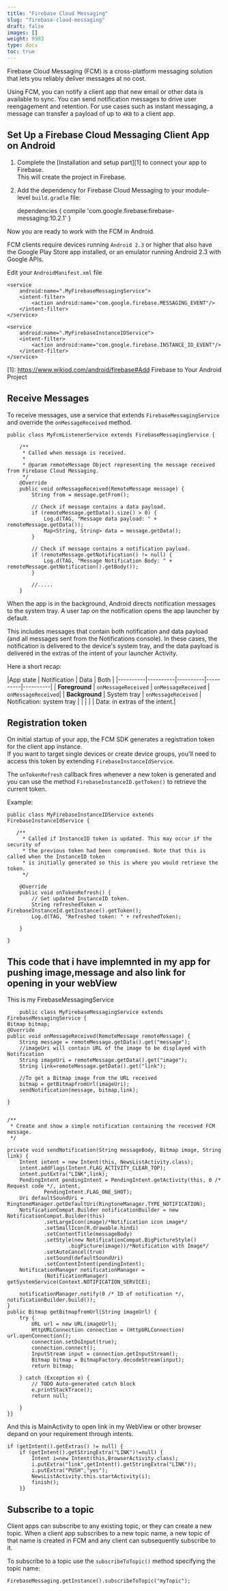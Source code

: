 ```yaml
---
title: "Firebase Cloud Messaging"
slug: "firebase-cloud-messaging"
draft: false
images: []
weight: 9903
type: docs
toc: true
---
```


Firebase Cloud Messaging (FCM) is a cross-platform messaging solution that lets you reliably deliver messages at no cost.


Using FCM, you can notify a client app that new email or other data is available to sync. You can send notification messages to drive user reengagement and retention. For use cases such as instant messaging, a message can transfer a payload of up to `4KB` to a client app.

## Set Up a Firebase Cloud Messaging Client App on Android
1. Complete the [Installation and setup part][1] to connect your app to Firebase.  
This will create the project in Firebase.

2. Add the dependency for Firebase Cloud Messaging to your module-level `build.gradle` file:  



    dependencies {
         compile 'com.google.firebase:firebase-messaging:10.2.1'
    }

Now you are ready to work with the FCM in Android. 

FCM clients require devices running `Android 2.3` or higher that also have the Google Play Store app installed, or an emulator running Android 2.3 with Google APIs.

Edit your `AndroidManifest.xml` file

    <service
        android:name=".MyFirebaseMessagingService">
        <intent-filter>
            <action android:name="com.google.firebase.MESSAGING_EVENT"/>
        </intent-filter>
    </service>
    
    <service
        android:name=".MyFirebaseInstanceIDService">
        <intent-filter>
            <action android:name="com.google.firebase.INSTANCE_ID_EVENT"/>
        </intent-filter>
    </service>

  [1]: https://www.wikiod.com/android/firebase#Add Firebase to Your Android Project

## Receive Messages
To receive messages, use a service that extends `FirebaseMessagingService` and override the `onMessageReceived` method.

    public class MyFcmListenerService extends FirebaseMessagingService {
        
        /**
         * Called when message is received.
         *
         * @param remoteMessage Object representing the message received from Firebase Cloud Messaging.
         */
        @Override
        public void onMessageReceived(RemoteMessage message) {
            String from = message.getFrom();
    
            // Check if message contains a data payload.
            if (remoteMessage.getData().size() > 0) {
                Log.d(TAG, "Message data payload: " + remoteMessage.getData());
                Map<String, String> data = message.getData();
            }
    
            // Check if message contains a notification payload.
            if (remoteMessage.getNotification() != null) {
                Log.d(TAG, "Message Notification Body: " + remoteMessage.getNotification().getBody());
            }
    
            //.....
        }

When the app is in the background, Android directs notification messages to the system tray. A user tap on the notification opens the app launcher by default.

This includes messages that contain both notification and data payload (and all messages sent from the Notifications console). In these cases, the notification is delivered to the device's system tray, and the data payload is delivered in the extras of the intent of your launcher Activity.

Here a short recap:

|App state |   Notification  |  Data |   Both |
|----------|----------|----------|----------|----------|
| **Foreground**  |   `onMessageReceived`  |  `onMessageReceived` |    `onMessageReceived`|
| **Background**  |   System tray  |   `onMessageReceived`  |   Notification: system tray |
| | | | Data: in extras of the intent.| 

## Registration token
On initial startup of your app, the FCM SDK generates a registration token for the client app instance.   
If you want to target single devices or create device groups, you'll need to access this token by extending `FirebaseInstanceIdService`.

The `onTokenRefresh` callback fires whenever a new token is generated and you can use the method `FirebaseInstanceID.getToken()` to retrieve the current token.

Example:


    public class MyFirebaseInstanceIDService extends FirebaseInstanceIdService {
    
       /**
         * Called if InstanceID token is updated. This may occur if the security of
         * the previous token had been compromised. Note that this is called when the InstanceID token
         * is initially generated so this is where you would retrieve the token.
         */
 
        @Override
        public void onTokenRefresh() {
            // Get updated InstanceID token.
            String refreshedToken = FirebaseInstanceId.getInstance().getToken();
            Log.d(TAG, "Refreshed token: " + refreshedToken);
    
        }

    }


## This code that i have implemnted in my app for pushing image,message and also link for opening in your webView
This is my FirebaseMessagingService

        public class MyFirebaseMessagingService extends FirebaseMessagingService { 
    Bitmap bitmap;
    @Override 
    public void onMessageReceived(RemoteMessage remoteMessage) {
        String message = remoteMessage.getData().get("message");
        //imageUri will contain URL of the image to be displayed with Notification 
        String imageUri = remoteMessage.getData().get("image");
        String link=remoteMessage.getData().get("link");
     
        //To get a Bitmap image from the URL received 
        bitmap = getBitmapfromUrl(imageUri);
        sendNotification(message, bitmap,link);
     
    } 
     
     
    /** 
     * Create and show a simple notification containing the received FCM message. 
     */ 
     
    private void sendNotification(String messageBody, Bitmap image, String link) {
        Intent intent = new Intent(this, NewsListActivity.class);
        intent.addFlags(Intent.FLAG_ACTIVITY_CLEAR_TOP);
        intent.putExtra("LINK",link);
        PendingIntent pendingIntent = PendingIntent.getActivity(this, 0 /* Request code */, intent,
                PendingIntent.FLAG_ONE_SHOT);
        Uri defaultSoundUri = RingtoneManager.getDefaultUri(RingtoneManager.TYPE_NOTIFICATION);
        NotificationCompat.Builder notificationBuilder = new NotificationCompat.Builder(this)
                .setLargeIcon(image)/*Notification icon image*/
                .setSmallIcon(R.drawable.hindi)
                .setContentTitle(messageBody)
                .setStyle(new NotificationCompat.BigPictureStyle()
                        .bigPicture(image))/*Notification with Image*/
                .setAutoCancel(true) 
                .setSound(defaultSoundUri)
                .setContentIntent(pendingIntent);
        NotificationManager notificationManager =
                (NotificationManager) getSystemService(Context.NOTIFICATION_SERVICE);
     
        notificationManager.notify(0 /* ID of notification */, notificationBuilder.build());
    } 
    public Bitmap getBitmapfromUrl(String imageUrl) {
        try { 
            URL url = new URL(imageUrl);
            HttpURLConnection connection = (HttpURLConnection) url.openConnection();
            connection.setDoInput(true);
            connection.connect();
            InputStream input = connection.getInputStream();
            Bitmap bitmap = BitmapFactory.decodeStream(input);
            return bitmap;
     
        } catch (Exception e) {
            // TODO Auto-generated catch block 
            e.printStackTrace();
            return null; 
     
        } 
    }} 

And this is MainActivity to open link in my WebView or other browser depand on your requirement through intents.

    if (getIntent().getExtras() != null) {
        if (getIntent().getStringExtra("LINK")!=null) {
            Intent i=new Intent(this,BrowserActivity.class);
            i.putExtra("link",getIntent().getStringExtra("LINK"));
            i.putExtra("PUSH","yes");
            NewsListActivity.this.startActivity(i);
            finish();
        }} 

## Subscribe to a topic
Client apps can subscribe to any existing topic, or they can create a new topic. When a client app subscribes to a new topic name, a new topic of that name is created in FCM and any client can subsequently subscribe to it.

To subscribe to a topic use the `subscribeToTopic()` method specifying the topic name:

    FirebaseMessaging.getInstance().subscribeToTopic("myTopic");

